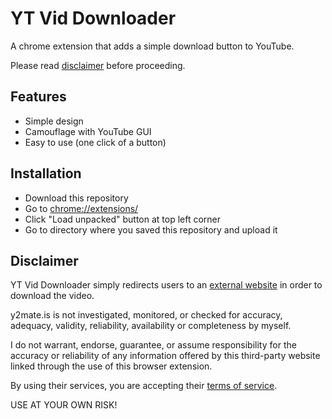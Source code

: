 # YT Vid Downloader

A chrome extension that adds a simple download button to YouTube.

Please read [disclaimer](https://github.com/758gianni/yt-video-downloder-chrome-ext#disclaimer) before proceeding.

## Features

- Simple design
- Camouflage with YouTube GUI
- Easy to use (one click of a button)


## Installation

- Download this repository
- Go to [chrome://extensions/](chrome://extensions/)
- Click "Load unpacked" button at top left corner
- Go to directory where you saved this repository and upload it


## Disclaimer

YT Vid Downloader simply redirects users to an [external website](https://y2mate.is) in order to download the video.

y2mate.is is not investigated, monitored, or checked for accuracy, adequacy, validity, reliability, availability or completeness by myself.

I do not warrant, endorse, guarantee, or assume responsibility for the accuracy or reliability of any information offered by this third-party website linked through the use of this browser extension.

By using their services, you are accepting their [terms of service](https://y2mate.is/tos.html).

USE AT YOUR OWN RISK!
